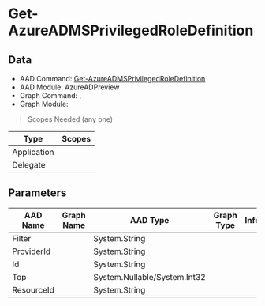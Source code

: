 # Get-AzureADMSPrivilegedRoleDefinition

> 

## Data

+ AAD Command: [Get-AzureADMSPrivilegedRoleDefinition](https://docs.microsoft.com/en-us/powershell/module/AzureADPreview/Get-AzureADMSPrivilegedRoleDefinition)
+ AAD Module: AzureADPreview
+ Graph Command: [](), []()
+ Graph Module: 

> Scopes Needed (any one)

|Type|Scopes|
|---|---|
|Application||
|Delegate||

## Parameters

|AAD Name|Graph Name|AAD Type|Graph Type|Infos|
|---|---|---|---|---|
|Filter||System.String|||
|ProviderId||System.String|||
|Id||System.String|||
|Top||System.Nullable/System.Int32|||
|ResourceId||System.String|||

